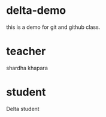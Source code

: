 # delta-demo
this is a demo for git and github class.


# teacher
shardha khapara

# student 
Delta student

